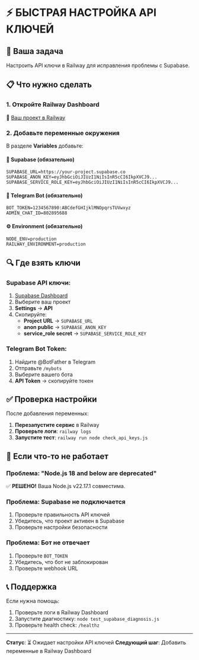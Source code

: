 # ⚡ БЫСТРАЯ НАСТРОЙКА API КЛЮЧЕЙ

## 🎯 Ваша задача
Настроить API ключи в Railway для исправления проблемы с Supabase.

## 📋 Что нужно сделать

### 1. Откройте Railway Dashboard
🔗 [Ваш проект в Railway](https://railway.com/project/db239086-d307-47e7-9c39-871df85a6403/service/7fdadcef-a299-4b5c-9bd9-4fcb3494cfd2?environmentId=889c73d8-cc63-4eae-b6a9-4401e6711732)

### 2. Добавьте переменные окружения

В разделе **Variables** добавьте:

#### 🔐 Supabase (обязательно)
```
SUPABASE_URL=https://your-project.supabase.co
SUPABASE_ANON_KEY=eyJhbGciOiJIUzI1NiIsInR5cCI6IkpXVCJ9...
SUPABASE_SERVICE_ROLE_KEY=eyJhbGciOiJIUzI1NiIsInR5cCI6IkpXVCJ9...
```

#### 🤖 Telegram Bot (обязательно)
```
BOT_TOKEN=1234567890:ABCdefGHIjklMNOpqrsTUVwxyz
ADMIN_CHAT_ID=802895688
```

#### ⚙️ Environment (обязательно)
```
NODE_ENV=production
RAILWAY_ENVIRONMENT=production
```

## 🔍 Где взять ключи

### Supabase API ключи:
1. [Supabase Dashboard](https://supabase.com/dashboard)
2. Выберите ваш проект
3. **Settings** → **API**
4. Скопируйте:
   - **Project URL** → `SUPABASE_URL`
   - **anon public** → `SUPABASE_ANON_KEY`
   - **service_role secret** → `SUPABASE_SERVICE_ROLE_KEY`

### Telegram Bot Token:
1. Найдите @BotFather в Telegram
2. Отправьте `/mybots`
3. Выберите вашего бота
4. **API Token** → скопируйте токен

## ✅ Проверка настройки

После добавления переменных:

1. **Перезапустите сервис** в Railway
2. **Проверьте логи**: `railway logs`
3. **Запустите тест**: `railway run node check_api_keys.js`

## 🚨 Если что-то не работает

### Проблема: "Node.js 18 and below are deprecated"
✅ **РЕШЕНО!** Ваша Node.js v22.17.1 совместима.

### Проблема: Supabase не подключается
1. Проверьте правильность API ключей
2. Убедитесь, что проект активен в Supabase
3. Проверьте настройки безопасности

### Проблема: Бот не отвечает
1. Проверьте `BOT_TOKEN`
2. Убедитесь, что бот не заблокирован
3. Проверьте webhook URL

## 📞 Поддержка

Если нужна помощь:
1. Проверьте логи в Railway Dashboard
2. Запустите диагностику: `node test_supabase_diagnosis.js`
3. Проверьте health check: `/healthz`

---

**Статус**: ⏳ Ожидает настройки API ключей
**Следующий шаг**: Добавить переменные в Railway Dashboard 